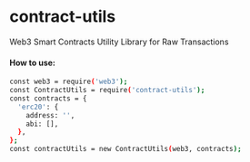 # contract-utils
Web3 Smart Contracts Utility Library for Raw Transactions

#### How to use:
```sh
const web3 = require('web3');
const ContractUtils = require('contract-utils');
const contracts = {
  'erc20': {
    address: '',
    abi: [],
  },
};
const contractUtils = new ContractUtils(web3, contracts);
```